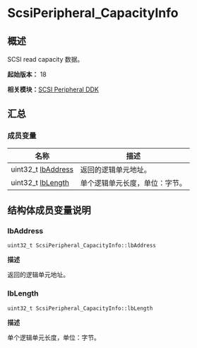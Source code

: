 # ScsiPeripheral_CapacityInfo


## 概述

SCSI read capacity 数据。

**起始版本：** 18

**相关模块：**[SCSI Peripheral DDK](_s_c_s_i.md)


## 汇总


### 成员变量

| 名称 | 描述 | 
| -------- | -------- |
| uint32_t [lbAddress](#lbaddress) | 返回的逻辑单元地址。 | 
| uint32_t [lbLength](#lblength) | 单个逻辑单元长度，单位：字节。 | 


## 结构体成员变量说明


### lbAddress

```
uint32_t ScsiPeripheral_CapacityInfo::lbAddress
```

**描述**

返回的逻辑单元地址。


### lbLength

```
uint32_t ScsiPeripheral_CapacityInfo::lbLength
```

**描述**

单个逻辑单元长度，单位：字节。
